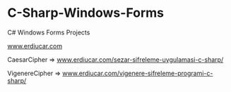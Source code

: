 # C-Sharp-Windows-Forms

C# Windows Forms Projects

www.erdiucar.com

CaesarCipher => www.erdiucar.com/sezar-sifreleme-uygulamasi-c-sharp/

VigenereCipher => www.erdiucar.com/vigenere-sifreleme-programi-c-sharp/

